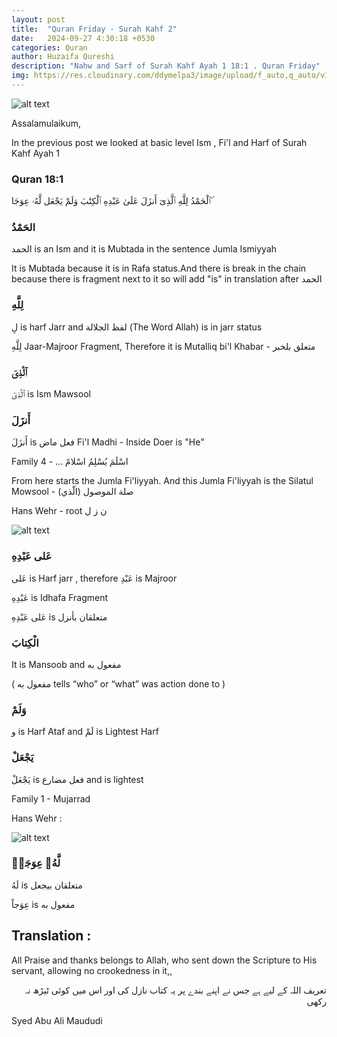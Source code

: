 ```yaml
---
layout: post
title:  "Quran Friday - Surah Kahf 2"
date:   2024-09-27 4:30:18 +0530
categories: Quran
author: Huzaifa Qureshi
description: "Nahw and Sarf of Surah Kahf Ayah 1 18:1 . Quran Friday"
img: https://res.cloudinary.com/ddymelpa3/image/upload/f_auto,q_auto/v1/Quran%20Friday/bn7c1bivdjqvekmrqkob
---
```


![alt text](https://res.cloudinary.com/ddymelpa3/image/upload/f_auto,q_auto/v1/Quran%20Friday/bn7c1bivdjqvekmrqkob)

Assalamulaikum,

In the previous post we looked at basic level Ism , Fi'l and Harf of Surah Kahf Ayah 1

### Quran 18:1
<p class="xl">
ٱلْحَمْدُ  لِلَّهِ  ٱلَّذِىٓ  أَنزَلَ  عَلَىٰ  عَبْدِهِ  ٱلْكِتَٰبَ  وَلَمْ  يَجْعَل  لَّهُۥ  عِوَجَا  ۜ 
</p>

### الحَمْدُ

الحمد is an Ism and it is Mubtada in the sentence Jumla Ismiyyah

It is Mubtada because it is in Rafa status.And there is break in the chain because there is fragment next to it so will add "is" in translation after الحمد

### لِلَّهِ

لِ is harf Jarr and  لفظ الجلالة (The Word Allah) is in jarr status

لِلَّهِ Jaar-Majroor Fragment, Therefore it is Mutalliq bi'l Khabar - متعلق بلخبر

### ٱلَّذِىٓ

ٱلَّذِىٓ is Ism Mawsool


### أَنزَلَ

أَنزَلَ is فعل ماض Fi'l Madhi - Inside Doer is "He"

Family 4 - ... اسْلَمَ يُسْلِمُ اسْلامً

From here starts the Jumla Fi'liyyah. And this Jumla Fi'liyyah is the Silatul Mowsool - صلة الموصول (الّذي)

Hans Wehr - root ن ز ل

![alt text](https://i.imgur.com/pJPGH8R.png)


### عَلى عَبْدِهِ

عَلى is Harf jarr , therefore عَبْدِ is Majroor 

عَبْدِهِ is Idhafa Fragment 

عَلى عَبْدِهِ is  متعلقان بأنزل 

### الْكِتابَ

It is Mansoob and مفعول به 

( مفعول به  tells “who” or “what” was action done to )

### وَلَمْ

و is Harf Ataf and لَمْ is Lightest Harf

### يَجْعَلْ

يَجْعَلْ is فعل مضارع and is lightest

Family 1 - Mujarrad

Hans Wehr :

![alt text](https://i.imgur.com/XV2Thu6.png)

### لَّهُۥ عِوَجَاۜ

لَهُ is متعلقان بيجعل

عِوَجاً is مفعول به

## Translation :

All Praise and thanks belongs to Allah, who sent down the Scripture to His servant, allowing no crookedness in it,,

<p class="ur" dir="rtl">
تعریف اللہ کے لیے ہے جس نے اپنے بندے پر یہ کتاب نازل کی اور اس میں کوئی ٹیڑھ نہ رکھی
</p>
Syed Abu Ali Maududi